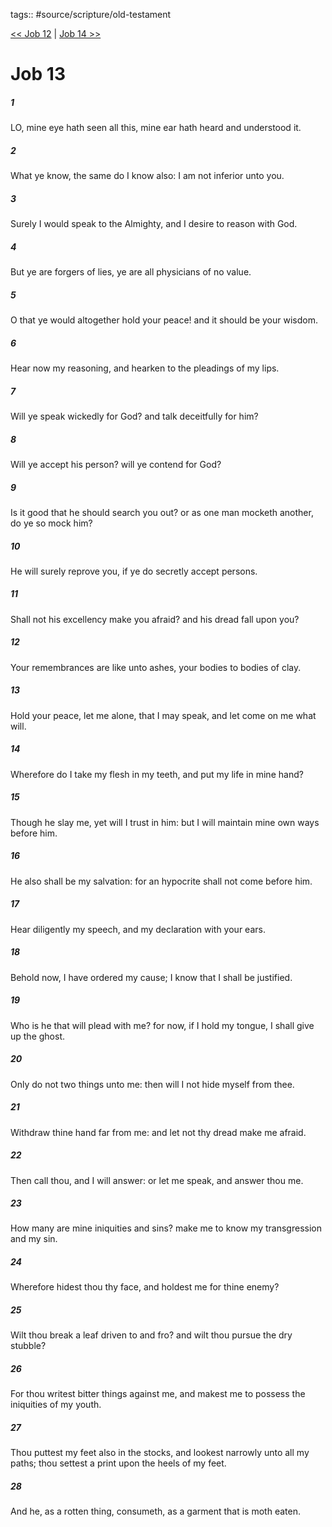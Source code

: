 tags:: #source/scripture/old-testament

[<< Job 12](old-testament/18_Job/Job_12.md) | [Job 14 >>](old-testament/18_Job/Job_14.md)

# Job 13

##### 1

LO, mine eye hath seen all this, mine ear hath heard and understood it.

##### 2

What ye know, the same do I know also: I am not inferior unto you.

##### 3

Surely I would speak to the Almighty, and I desire to reason with God.

##### 4

But ye are forgers of lies, ye are all physicians of no value.

##### 5

O that ye would altogether hold your peace! and it should be your wisdom.

##### 6

Hear now my reasoning, and hearken to the pleadings of my lips.

##### 7

Will ye speak wickedly for God? and talk deceitfully for him?

##### 8

Will ye accept his person? will ye contend for God?

##### 9

Is it good that he should search you out? or as one man mocketh another, do ye so mock him?

##### 10

He will surely reprove you, if ye do secretly accept persons.

##### 11

Shall not his excellency make you afraid? and his dread fall upon you?

##### 12

Your remembrances are like unto ashes, your bodies to bodies of clay.

##### 13

Hold your peace, let me alone, that I may speak, and let come on me what will.

##### 14

Wherefore do I take my flesh in my teeth, and put my life in mine hand?

##### 15

Though he slay me, yet will I trust in him: but I will maintain mine own ways before him.

##### 16

He also shall be my salvation: for an hypocrite shall not come before him.

##### 17

Hear diligently my speech, and my declaration with your ears.

##### 18

Behold now, I have ordered my cause; I know that I shall be justified.

##### 19

Who is he that will plead with me? for now, if I hold my tongue, I shall give up the ghost.

##### 20

Only do not two things unto me: then will I not hide myself from thee.

##### 21

Withdraw thine hand far from me: and let not thy dread make me afraid.

##### 22

Then call thou, and I will answer: or let me speak, and answer thou me.

##### 23

How many are mine iniquities and sins? make me to know my transgression and my sin.

##### 24

Wherefore hidest thou thy face, and holdest me for thine enemy?

##### 25

Wilt thou break a leaf driven to and fro? and wilt thou pursue the dry stubble?

##### 26

For thou writest bitter things against me, and makest me to possess the iniquities of my youth.

##### 27

Thou puttest my feet also in the stocks, and lookest narrowly unto all my paths; thou settest a print upon the heels of my feet.

##### 28

And he, as a rotten thing, consumeth, as a garment that is moth eaten.
